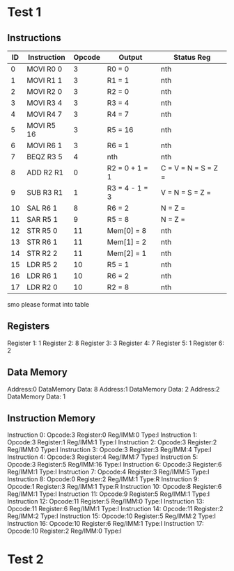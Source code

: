 # Test 1

## Instructions

| ID  | Instruction | Opcode | Output         | Status Reg          |
| --- | ----------- | ------ | -------------- | ------------------- |
| 0   | MOVI R0 0   | 3      | R0 = 0         | nth                 |
| 1   | MOVI R1 1   | 3      | R1 = 1         | nth                 |
| 2   | MOVI R2 0   | 3      | R2 = 0         | nth                 |
| 3   | MOVI R3 4   | 3      | R3 = 4         | nth                 |
| 4   | MOVI R4 7   | 3      | R4 = 7         | nth                 |
| 5   | MOVI R5 16  | 3      | R5 = 16        | nth                 |
| 6   | MOVI R6 1   | 3      | R6 = 1         | nth                 |
| 7   | BEQZ R3 5   | 4      | nth            | nth                 |
| 8   | ADD R2 R1   | 0      | R2 = 0 + 1 = 1 | C = V = N = S = Z = |
| 9   | SUB R3 R1   | 1      | R3 = 4 - 1 = 3 | V = N = S = Z =     |
| 10  | SAL R6 1    | 8      | R6 = 2         | N = Z =             |
| 11  | SAR R5 1    | 9      | R5 = 8         | N = Z =             |
| 12  | STR R5 0    | 11     | Mem[0] = 8     | nth                 |
| 13  | STR R6 1    | 11     | Mem[1] = 2     | nth                 |
| 14  | STR R2 2    | 11     | Mem[2] = 1     | nth                 |
| 15  | LDR R5 2    | 10     | R5 = 1         | nth                 |
| 16  | LDR R6 1    | 10     | R6 = 2         | nth                 |
| 17  | LDR R2 0    | 10     | R2 = 8         | nth                 |

smo please format into table

## Registers

Register 1: 1
Register 2: 8
Register 3: 3
Register 4: 7
Register 5: 1
Register 6: 2

## Data Memory

Address:0 DataMemory Data: 8
Address:1 DataMemory Data: 2
Address:2 DataMemory Data: 1

## Instruction Memory

Instruction 0: Opcode:3 Register:0 Reg/IMM:0 Type:I
Instruction 1: Opcode:3 Register:1 Reg/IMM:1 Type:I
Instruction 2: Opcode:3 Register:2 Reg/IMM:0 Type:I
Instruction 3: Opcode:3 Register:3 Reg/IMM:4 Type:I
Instruction 4: Opcode:3 Register:4 Reg/IMM:7 Type:I
Instruction 5: Opcode:3 Register:5 Reg/IMM:16 Type:I
Instruction 6: Opcode:3 Register:6 Reg/IMM:1 Type:I
Instruction 7: Opcode:4 Register:3 Reg/IMM:5 Type:I
Instruction 8: Opcode:0 Register:2 Reg/IMM:1 Type:R
Instruction 9: Opcode:1 Register:3 Reg/IMM:1 Type:R
Instruction 10: Opcode:8 Register:6 Reg/IMM:1 Type:I
Instruction 11: Opcode:9 Register:5 Reg/IMM:1 Type:I
Instruction 12: Opcode:11 Register:5 Reg/IMM:0 Type:I
Instruction 13: Opcode:11 Register:6 Reg/IMM:1 Type:I
Instruction 14: Opcode:11 Register:2 Reg/IMM:2 Type:I
Instruction 15: Opcode:10 Register:5 Reg/IMM:2 Type:I
Instruction 16: Opcode:10 Register:6 Reg/IMM:1 Type:I
Instruction 17: Opcode:10 Register:2 Reg/IMM:0 Type:I

# Test 2
